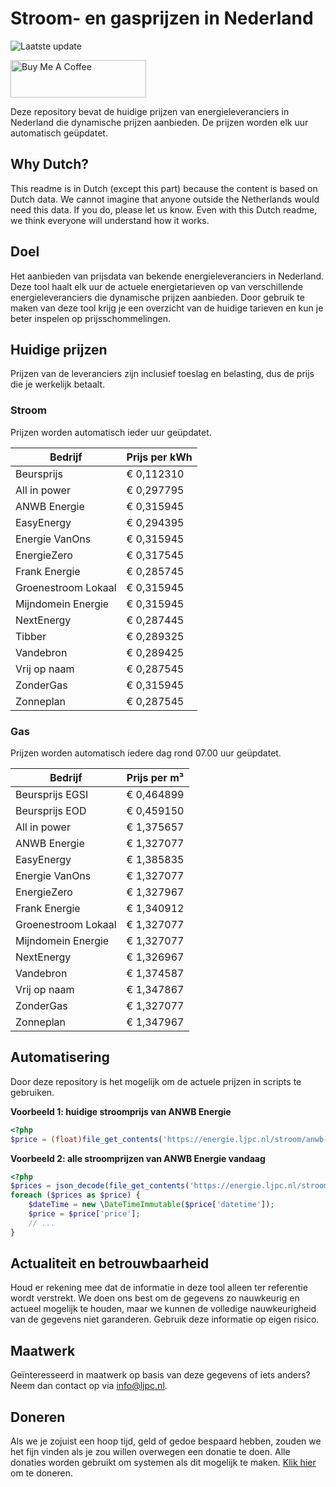# Stroom- en gasprijzen in Nederland

![Laatste update](https://img.shields.io/badge/laatste%20update-2024--12--01%2019%3A00%20CET-brightgreen)

<a href="https://www.buymeacoffee.com/Lars-" target="_blank"><img src="https://cdn.buymeacoffee.com/buttons/v2/default-orange.png" alt="Buy Me A Coffee" height="60" style="height: 60px !important;width: 217px !important;" ></a>

Deze repository bevat de huidige prijzen van energieleveranciers in Nederland die dynamische prijzen aanbieden. De prijzen worden elk uur automatisch geüpdatet.

## Why Dutch?

This readme is in Dutch (except this part) because the content is based on Dutch data. We cannot imagine that anyone outside the Netherlands would need this data. If you do, please let us know. Even with this Dutch readme, we think
everyone will understand how it works.

## Doel

Het aanbieden van prijsdata van bekende energieleveranciers in Nederland. Deze tool haalt elk uur de actuele energietarieven op van verschillende energieleveranciers die dynamische prijzen aanbieden. Door gebruik te maken van deze tool
krijg je een overzicht van de huidige tarieven en kun je beter inspelen op prijsschommelingen.

## Huidige prijzen

Prijzen van de leveranciers zijn inclusief toeslag en belasting, dus de prijs die je werkelijk betaalt.

### Stroom

Prijzen worden automatisch ieder uur geüpdatet.

 Bedrijf | Prijs per kWh 
---------|---------------
Beursprijs | € 0,112310
All in power | € 0,297795
ANWB Energie | € 0,315945
EasyEnergy | € 0,294395
Energie VanOns | € 0,315945
EnergieZero | € 0,317545
Frank Energie | € 0,285745
Groenestroom Lokaal | € 0,315945
Mijndomein Energie | € 0,315945
NextEnergy | € 0,287445
Tibber | € 0,289325
Vandebron | € 0,289425
Vrij op naam | € 0,287545
ZonderGas | € 0,315945
Zonneplan | € 0,287545


### Gas

Prijzen worden automatisch iedere dag rond 07.00 uur geüpdatet.

 Bedrijf | Prijs per m³ 
---------|--------------
Beursprijs EGSI | € 0,464899
Beursprijs EOD | € 0,459150
All in power | € 1,375657
ANWB Energie | € 1,327077
EasyEnergy | € 1,385835
Energie VanOns | € 1,327077
EnergieZero | € 1,327967
Frank Energie | € 1,340912
Groenestroom Lokaal | € 1,327077
Mijndomein Energie | € 1,327077
NextEnergy | € 1,326967
Vandebron | € 1,374587
Vrij op naam | € 1,347867
ZonderGas | € 1,327077
Zonneplan | € 1,347967


## Automatisering

Door deze repository is het mogelijk om de actuele prijzen in scripts te gebruiken.

**Voorbeeld 1: huidige stroomprijs van ANWB Energie**

```php
<?php
$price = (float)file_get_contents('https://energie.ljpc.nl/stroom/anwb-energie-nu.txt');

```

**Voorbeeld 2: alle stroomprijzen van ANWB Energie vandaag**

```php
<?php
$prices = json_decode(file_get_contents('https://energie.ljpc.nl/stroom/all-in-power-vandaag.json'),true);
foreach ($prices as $price) {
    $dateTime = new \DateTimeImmutable($price['datetime']);
    $price = $price['price'];
    // ...
}
```

## Actualiteit en betrouwbaarheid

Houd er rekening mee dat de informatie in deze tool alleen ter referentie wordt verstrekt. We doen ons best om de gegevens zo nauwkeurig en actueel mogelijk te houden, maar we kunnen de volledige nauwkeurigheid van de gegevens niet
garanderen. Gebruik deze informatie op eigen risico.

## Maatwerk

Geïnteresseerd in maatwerk op basis van deze gegevens of iets anders? Neem dan contact op
via [info@ljpc.nl](mailto:info@ljpc.nl?subject=Energie%20prijzen).

## Doneren

Als we je zojuist een hoop tijd, geld of gedoe bespaard hebben, zouden we het fijn vinden als je zou willen overwegen een
donatie te doen. Alle donaties worden gebruikt om systemen als dit mogelijk te
maken. [Klik hier](https://www.buymeacoffee.com/Lars-) om te doneren.
